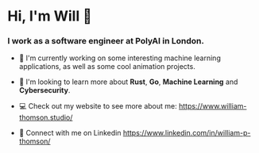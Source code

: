 # Hi, I'm Will 👋

### I work as a software engineer at PolyAI in London.

- 🔭 I'm currently working on some interesting machine learning applications, as well as some cool animation projects.

- 🌱 I'm looking to learn more about **Rust**, **Go**, **Machine Learning** and **Cybersecurity**.

- :computer: Check out my website to see more about me: https://www.william-thomson.studio/

- :incoming_envelope: Connect with me on Linkedin https://www.linkedin.com/in/william-p-thomson/

